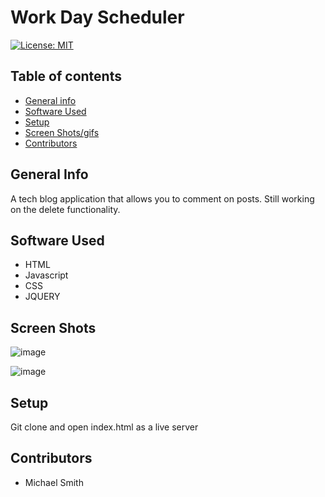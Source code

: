 
# Work Day Scheduler


[![License: MIT](https://img.shields.io/badge/License-MIT-yellow.svg)](https://opensource.org/licenses/MIT)


## Table of contents
* [General info](#general-info)
* [Software Used](#software-used)
* [Setup](#setup)
* [Screen Shots/gifs](#screen-shots)
* [Contributors](#contributors)


## General Info
A tech blog application that allows you to comment on posts. Still working on the delete functionality.
## Software Used 

- HTML
- Javascript
- CSS
- JQUERY

## Screen Shots

![image](https://user-images.githubusercontent.com/63430373/226685202-c5bd8dee-7fd7-4ca8-a65f-f8971f4923f1.png)

![image](https://user-images.githubusercontent.com/63430373/226685621-1f946ab0-14cf-4e2c-98af-5135a1b429d9.png)




## Setup

Git clone and open index.html as a live server

## Contributors

- Michael Smith
